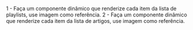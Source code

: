 1 - Faça um componente dinâmico que renderize cada item da lista de playlists, use imagem como referência.
2 - Faça um componente dinâmico que renderize cada item da lista de artigos, use imagem como referência.